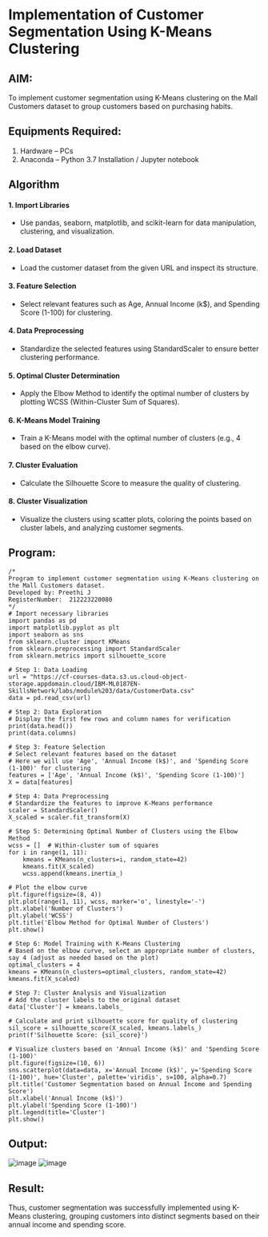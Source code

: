 
# Implementation of Customer Segmentation Using K-Means Clustering

## AIM:
To implement customer segmentation using K-Means clustering on the Mall Customers dataset to group customers based on purchasing habits.

## Equipments Required:
1. Hardware – PCs
2. Anaconda – Python 3.7 Installation / Jupyter notebook

## Algorithm
#### 1. Import Libraries

* Use pandas, seaborn, matplotlib, and scikit-learn for data manipulation, clustering, and visualization.
#### 2. Load Dataset

* Load the customer dataset from the given URL and inspect its structure.
#### 3. Feature Selection

* Select relevant features such as Age, Annual Income (k$), and Spending Score (1-100) for clustering.
#### 4. Data Preprocessing

* Standardize the selected features using StandardScaler to ensure better clustering performance.
#### 5. Optimal Cluster Determination

* Apply the Elbow Method to identify the optimal number of clusters by plotting WCSS (Within-Cluster Sum of Squares).
#### 6. K-Means Model Training

* Train a K-Means model with the optimal number of clusters (e.g., 4 based on the elbow curve).
#### 7. Cluster Evaluation

* Calculate the Silhouette Score to measure the quality of clustering.
#### 8. Cluster Visualization

* Visualize the clusters using scatter plots, coloring the points based on cluster labels, and analyzing customer segments.

## Program:
```
/*
Program to implement customer segmentation using K-Means clustering on the Mall Customers dataset.
Developed by: Preethi J
RegisterNumber:  212223220080
*/
# Import necessary libraries
import pandas as pd
import matplotlib.pyplot as plt
import seaborn as sns
from sklearn.cluster import KMeans
from sklearn.preprocessing import StandardScaler
from sklearn.metrics import silhouette_score

# Step 1: Data Loading
url = "https://cf-courses-data.s3.us.cloud-object-storage.appdomain.cloud/IBM-ML0187EN-SkillsNetwork/labs/module%203/data/CustomerData.csv"
data = pd.read_csv(url)

# Step 2: Data Exploration
# Display the first few rows and column names for verification
print(data.head())
print(data.columns)

# Step 3: Feature Selection
# Select relevant features based on the dataset
# Here we will use 'Age', 'Annual Income (k$)', and 'Spending Score (1-100)' for clustering
features = ['Age', 'Annual Income (k$)', 'Spending Score (1-100)']
X = data[features]

# Step 4: Data Preprocessing
# Standardize the features to improve K-Means performance
scaler = StandardScaler()
X_scaled = scaler.fit_transform(X)

# Step 5: Determining Optimal Number of Clusters using the Elbow Method
wcss = []  # Within-cluster sum of squares
for i in range(1, 11):
    kmeans = KMeans(n_clusters=i, random_state=42)
    kmeans.fit(X_scaled)
    wcss.append(kmeans.inertia_)

# Plot the elbow curve
plt.figure(figsize=(8, 4))
plt.plot(range(1, 11), wcss, marker='o', linestyle='-')
plt.xlabel('Number of Clusters')
plt.ylabel('WCSS')
plt.title('Elbow Method for Optimal Number of Clusters')
plt.show()

# Step 6: Model Training with K-Means Clustering
# Based on the elbow curve, select an appropriate number of clusters, say 4 (adjust as needed based on the plot)
optimal_clusters = 4
kmeans = KMeans(n_clusters=optimal_clusters, random_state=42)
kmeans.fit(X_scaled)

# Step 7: Cluster Analysis and Visualization
# Add the cluster labels to the original dataset
data['Cluster'] = kmeans.labels_

# Calculate and print silhouette score for quality of clustering
sil_score = silhouette_score(X_scaled, kmeans.labels_)
print(f'Silhouette Score: {sil_score}')

# Visualize clusters based on 'Annual Income (k$)' and 'Spending Score (1-100)'
plt.figure(figsize=(10, 6))
sns.scatterplot(data=data, x='Annual Income (k$)', y='Spending Score (1-100)', hue='Cluster', palette='viridis', s=100, alpha=0.7)
plt.title('Customer Segmentation based on Annual Income and Spending Score')
plt.xlabel('Annual Income (k$)')
plt.ylabel('Spending Score (1-100)')
plt.legend(title='Cluster')
plt.show()

```

## Output:
![image](https://github.com/user-attachments/assets/92498287-5ed4-409c-81e9-dfaf85a55d39)
![image](https://github.com/user-attachments/assets/ebd05678-5c73-4ffc-92a9-5143e06f4edb)





## Result:
Thus, customer segmentation was successfully implemented using K-Means clustering, grouping customers into distinct segments based on their annual income and spending score. 

